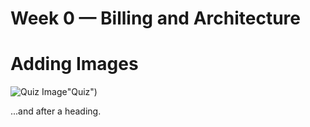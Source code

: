# Week 0 — Billing and Architecture

# Adding Images
![Quiz Image]([https://github.com/9janinja/aws-bootcamp-cruddur-2023/blob/main/journal/assets/quiz.PNG)"Quiz")

...and after a heading.
